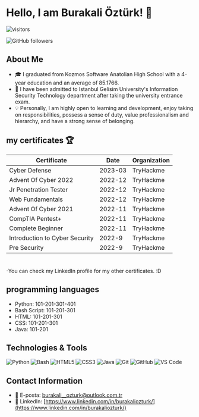 # Hello, I am Burakali Öztürk! 👋

![visitors](https://visitor-badge.glitch.me/badge?page_id=[LemXat].[LemXat])

![GitHub followers](https://img.shields.io/github/followers/LemXat?style=social)

## About Me
- 🎓 I graduated from Kozmos Software Anatolian High School with a 4-year education and an average of 85.1766.
- 🏫 I have been admitted to Istanbul Gelisim University's Information Security Technology department after taking the university entrance exam.
- 💡 Personally, I am highly open to learning and development, enjoy taking on responsibilities, possess a sense of duty, value professionalism and hierarchy, and have a strong sense of belonging.

## my certificates 🏆
| Certificate | Date | Organization | 
|-----------|-------|-------|
| Cyber Defense | 2023-03 | TryHackme |
| Advent Of Cyber 2022 | 2022-12 | TryHackme |
| Jr Penetration Tester | 2022-12 | TryHackme |
| Web Fundamentals | 2022-12 | TryHackme |
| Advent Of Cyber 2021 | 2022-11 | TryHackme |
| CompTIA Pentest+ | 2022-11 | TryHackme |
| Complete Beginner | 2022-11 | TryHackme |
| Introduction to Cyber Security | 2022-9 | TryHackme |
| Pre Security | 2022-9 | TryHackme |

#
-You can check my LinkedIn profile for my other certificates. :D






## programming languages
- Python: 101-201-301-401
- Bash Script: 101-201-301
- HTML: 101-201-301
- CSS: 101-201-301
- Java: 101-201


## Technologies & Tools
![Python](https://img.shields.io/badge/-Python-3776AB?logo=python&logoColor=white)
![Bash](https://img.shields.io/badge/-Bash-4EAA25?logo=gnu-bash&logoColor=white)
![HTML5](https://img.shields.io/badge/-HTML5-E34F26?logo=html5&logoColor=white)
![CSS3](https://img.shields.io/badge/-CSS3-1572B6?logo=css3&logoColor=white)
![Java](https://img.shields.io/badge/-Java-ED8B00?logo=java&logoColor=white)
![Git](https://img.shields.io/badge/-Git-F05032?logo=git&logoColor=white)
![GitHub](https://img.shields.io/badge/-GitHub-181717?logo=github&logoColor=white)
![VS Code](https://img.shields.io/badge/-VS%20Code-007ACC?logo=visual-studio-code&logoColor=white)


## Contact Information
- 📧 E-posta: [burakali__ozturk@outlook.com.tr](mailto:burakali__ozturk@outlook.com.tr)
- 🔗 LinkedIn: [https://www.linkedin.com/in/burakaliozturk/](https://www.linkedin.com/in/burakaliozturk/)

